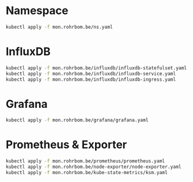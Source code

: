 # Namespace

```bash
kubectl apply -f mon.rohrbom.be/ns.yaml
```

# InfluxDB

```bash
kubectl apply -f mon.rohrbom.be/influxdb/influxdb-statefulset.yaml
kubectl apply -f mon.rohrbom.be/influxdb/influxdb-service.yaml
kubectl apply -f mon.rohrbom.be/influxdb/influxdb-ingress.yaml
```

# Grafana

```bash
kubectl apply -f mon.rohrbom.be/grafana/grafana.yaml
```

# Prometheus & Exporter

```bash
kubectl apply -f mon.rohrbom.be/prometheus/prometheus.yaml
kubectl apply -f mon.rohrbom.be/node-exporter/node-exporter.yaml
kubectl apply -f mon.rohrbom.be/kube-state-metrics/ksm.yaml
```